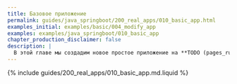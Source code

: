 ```yaml
---
title: Базовое приложение
permalink: guides/java_springboot/200_real_apps/010_basic_app.html
examples_initial: examples/basic/004_modify_app
examples: examples/java_springboot/010_basic_app
chapter_production_disclaimer: false
description: |
  В этой главе мы создадим новое простое приложение на **TODO (pages_ru/framework_id/200_real_apps/010_basic_app.md): framework_id**, которое по мере прохождения следующих глав будет наращивать функциональность, пока не станет похожим на реальное приложение, на котором мы продемонстрируем лучшие практики организации приложений и CI/CD с werf.
---
```


{% include guides/200_real_apps/010_basic_app.md.liquid %}
